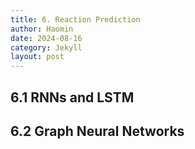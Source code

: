 ```yaml
---
title: 6. Reaction Prediction
author: Haomin
date: 2024-08-16
category: Jekyll
layout: post
---
```


## 6.1 RNNs and LSTM

## 6.2 Graph Neural Networks
